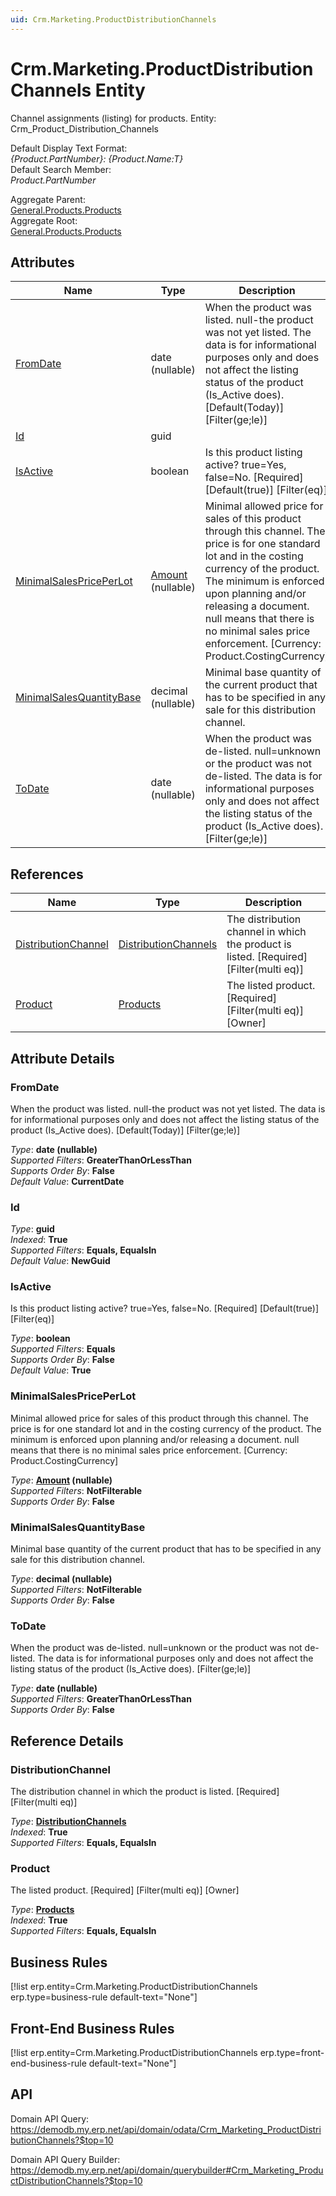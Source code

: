 ```yaml
---
uid: Crm.Marketing.ProductDistributionChannels
---
```

# Crm.Marketing.ProductDistributionChannels Entity

Channel assignments (listing) for products. Entity: Crm_Product_Distribution_Channels

Default Display Text Format:  
_{Product.PartNumber}: {Product.Name:T}_  
Default Search Member:  
_Product.PartNumber_  

Aggregate Parent:  
[General.Products.Products](General.Products.Products.md)  
Aggregate Root:  
[General.Products.Products](General.Products.Products.md)  

## Attributes

| Name | Type | Description |
| ---- | ---- | --- |
| [FromDate](Crm.Marketing.ProductDistributionChannels.md#fromdate) | date (nullable) | When the product was listed. null-the product was not yet listed. The data is for informational purposes only and does not affect the listing status of the product (Is_Active does). [Default(Today)] [Filter(ge;le)] 
| [Id](Crm.Marketing.ProductDistributionChannels.md#id) | guid |  
| [IsActive](Crm.Marketing.ProductDistributionChannels.md#isactive) | boolean | Is this product listing active? true=Yes, false=No. [Required] [Default(true)] [Filter(eq)] 
| [MinimalSalesPricePerLot](Crm.Marketing.ProductDistributionChannels.md#minimalsalespriceperlot) | [Amount](../data-types.md#amount) (nullable) | Minimal allowed price for sales of this product through this channel. The price is for one standard lot and in the costing currency of the product. The minimum is enforced upon planning and/or releasing a document. null means that there is no minimal sales price enforcement. [Currency: Product.CostingCurrency] 
| [MinimalSalesQuantityBase](Crm.Marketing.ProductDistributionChannels.md#minimalsalesquantitybase) | decimal (nullable) | Minimal base quantity of the current product that has to be specified in any sale for this distribution channel. 
| [ToDate](Crm.Marketing.ProductDistributionChannels.md#todate) | date (nullable) | When the product was de-listed. null=unknown or the product was not de-listed. The data is for informational purposes only and does not affect the listing status of the product (Is_Active does). [Filter(ge;le)] 

## References

| Name | Type | Description |
| ---- | ---- | --- |
| [DistributionChannel](Crm.Marketing.ProductDistributionChannels.md#distributionchannel) | [DistributionChannels](Crm.Marketing.DistributionChannels.md) | The distribution channel in which the product is listed. [Required] [Filter(multi eq)] |
| [Product](Crm.Marketing.ProductDistributionChannels.md#product) | [Products](General.Products.Products.md) | The listed product. [Required] [Filter(multi eq)] [Owner] |


## Attribute Details

### FromDate

When the product was listed. null-the product was not yet listed. The data is for informational purposes only and does not affect the listing status of the product (Is_Active does). [Default(Today)] [Filter(ge;le)]

_Type_: **date (nullable)**  
_Supported Filters_: **GreaterThanOrLessThan**  
_Supports Order By_: **False**  
_Default Value_: **CurrentDate**  

### Id

_Type_: **guid**  
_Indexed_: **True**  
_Supported Filters_: **Equals, EqualsIn**  
_Default Value_: **NewGuid**  

### IsActive

Is this product listing active? true=Yes, false=No. [Required] [Default(true)] [Filter(eq)]

_Type_: **boolean**  
_Supported Filters_: **Equals**  
_Supports Order By_: **False**  
_Default Value_: **True**  

### MinimalSalesPricePerLot

Minimal allowed price for sales of this product through this channel. The price is for one standard lot and in the costing currency of the product. The minimum is enforced upon planning and/or releasing a document. null means that there is no minimal sales price enforcement. [Currency: Product.CostingCurrency]

_Type_: **[Amount](../data-types.md#amount) (nullable)**  
_Supported Filters_: **NotFilterable**  
_Supports Order By_: **False**  

### MinimalSalesQuantityBase

Minimal base quantity of the current product that has to be specified in any sale for this distribution channel.

_Type_: **decimal (nullable)**  
_Supported Filters_: **NotFilterable**  
_Supports Order By_: **False**  

### ToDate

When the product was de-listed. null=unknown or the product was not de-listed. The data is for informational purposes only and does not affect the listing status of the product (Is_Active does). [Filter(ge;le)]

_Type_: **date (nullable)**  
_Supported Filters_: **GreaterThanOrLessThan**  
_Supports Order By_: **False**  


## Reference Details

### DistributionChannel

The distribution channel in which the product is listed. [Required] [Filter(multi eq)]

_Type_: **[DistributionChannels](Crm.Marketing.DistributionChannels.md)**  
_Indexed_: **True**  
_Supported Filters_: **Equals, EqualsIn**  

### Product

The listed product. [Required] [Filter(multi eq)] [Owner]

_Type_: **[Products](General.Products.Products.md)**  
_Indexed_: **True**  
_Supported Filters_: **Equals, EqualsIn**  



## Business Rules

[!list erp.entity=Crm.Marketing.ProductDistributionChannels erp.type=business-rule default-text="None"]

## Front-End Business Rules

[!list erp.entity=Crm.Marketing.ProductDistributionChannels erp.type=front-end-business-rule default-text="None"]

## API

Domain API Query:
<https://demodb.my.erp.net/api/domain/odata/Crm_Marketing_ProductDistributionChannels?$top=10>

Domain API Query Builder:
<https://demodb.my.erp.net/api/domain/querybuilder#Crm_Marketing_ProductDistributionChannels?$top=10>

